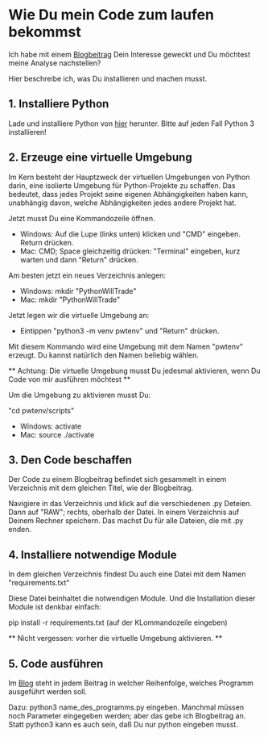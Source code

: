 # Wie Du mein Code zum laufen bekommst

Ich habe mit einem [Blogbeitrag](https://finsteininvest.pythonanywhere.com/) Dein Interesse geweckt und Du möchtest meine Analyse nachstellen?

Hier beschreibe ich, was Du installieren und machen musst.

## 1. Installiere Python
Lade und installiere Python von [hier](https://www.python.org/downloads/) herunter. Bitte auf jeden Fall Python 3 installieren!

## 2. Erzeuge eine virtuelle Umgebung
Im Kern besteht der Hauptzweck der virtuellen Umgebungen von Python darin, eine isolierte Umgebung für Python-Projekte zu schaffen. Das bedeutet, dass jedes Projekt seine eigenen Abhängigkeiten haben kann, unabhängig davon, welche Abhängigkeiten jedes andere Projekt hat.

Jetzt musst Du eine Kommandozeile öffnen.

- Windows: Auf die Lupe (links unten) klicken und "CMD" eingeben. Return drücken.
- Mac: CMD; Space gleichzeitig drücken: "Terminal" eingeben, kurz warten und dann "Return" drücken.

Am besten jetzt ein neues Verzeichnis anlegen:

- Windows: mkdir "PythonWillTrade"
- Mac: mkdir "PythonWillTrade"

Jetzt legen wir die virtuelle Umgebung an:

- Eintippen "python3 -m venv pwtenv" und "Return" drücken.

Mit diesem Kommando wird eine Umgebung mit dem Namen "pwtenv" erzeugt. Du kannst natürlich den Namen beliebig wählen.

** Achtung: Die virtuelle Umgebung musst Du jedesmal aktivieren, wenn Du Code von mir ausführen möchtest **

Um die Umgebung zu aktivieren musst Du:

"cd pwtenv/scripts"

- Windows: activate
- Mac: source ./activate

## 3. Den Code beschaffen
Der Code zu einem Blogbeitrag befindet sich gesammelt in einem Verzeichnis mit dem gleichen Titel, wie der Blogbeitrag.

Navigiere in das Verzeichnis und klick auf die verschiedenen .py Deteien. Dann auf "RAW"; rechts, oberhalb der Datei. In einem Verzeichnis auf Deinem Rechner speichern. Das machst Du für alle Dateien, die mit .py enden.

## 4. Installiere notwendige Module
In dem gleichen Verzeichnis findest Du auch eine Datei mit dem Namen "requirements.txt"

Diese Datei beinhaltet die notwendigen Module. Und die Installation dieser Module ist denkbar einfach:

pip install -r requirements.txt (auf der KLommandozeile eingeben)

** Nicht vergessen: vorher die virtuelle Umgebung aktivieren. **

## 5. Code ausführen
Im [Blog](https://finsteininvest.pythonanywhere.com/) steht in jedem Beitrag in welcher Reihenfolge, welches Programm ausgeführt werden soll.

Dazu: python3 name_des_programms.py eingeben. Manchmal müssen noch Parameter eingegeben werden; aber das gebe ich Blogbeitrag an. Statt python3 kann es auch sein, daß Du nur python eingeben musst.
